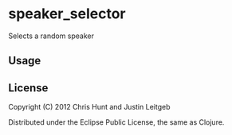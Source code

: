 # speaker_selector

Selects a random speaker

## Usage



## License

Copyright (C) 2012 Chris Hunt and Justin Leitgeb

Distributed under the Eclipse Public License, the same as Clojure.
